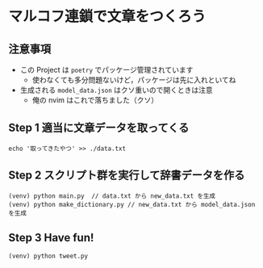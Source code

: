 # マルコフ連鎖で文章をつくろう

## 注意事項
- この Project は `poetry` でパッケージ管理されています
  - 使わなくても多分問題ないけど，パッケージは先に入れといてね
- 生成される `model_data.json` はクソ重いので開くときは注意
  - 俺の nvim はこれで落ちました（クソ）

## Step 1 適当に文章データを取ってくる

```
echo '取ってきたやつ' >> ./data.txt
```

## Step 2 スクリプト群を実行して辞書データを作る

```
(venv) python main.py  // data.txt から new_data.txt を生成
(venv) python make_dictionary.py // new_data.txt から model_data.json を生成
```

## Step 3 Have fun!
```
(venv) python tweet.py
```

